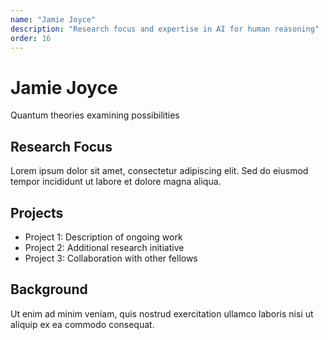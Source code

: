 ```yaml
---
name: "Jamie Joyce"
description: "Research focus and expertise in AI for human reasoning"
order: 16
---
```


# Jamie Joyce

Quantum theories examining possibilities

## Research Focus

Lorem ipsum dolor sit amet, consectetur adipiscing elit. Sed do eiusmod tempor incididunt ut labore et dolore magna aliqua.

## Projects

- Project 1: Description of ongoing work
- Project 2: Additional research initiative
- Project 3: Collaboration with other fellows

## Background

Ut enim ad minim veniam, quis nostrud exercitation ullamco laboris nisi ut aliquip ex ea commodo consequat.
